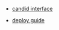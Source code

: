 - [candid interface](https://a4gq6-oaaaa-aaaab-qaa4q-cai.raw.ic0.app/?id=6jhti-pyaaa-aaaag-abnwa-cai)

- [deploy guide](https://internetcomputer.org/docs/current/developer-docs/integrations/icrc-1/deploy-new-token)
